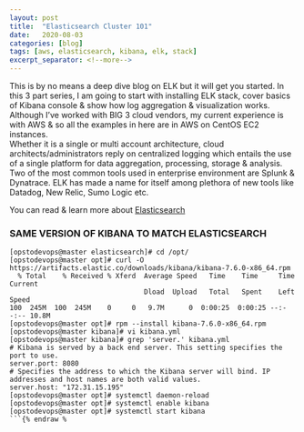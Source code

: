 ```yaml
---
layout: post
title:  "Elasticsearch Cluster 101"
date:   2020-08-03
categories: [blog]
tags: [aws, elasticsearch, kibana, elk, stack]
excerpt_separator: <!--more-->
---
```

This is by no means a deep dive blog on ELK but it will get you started. 
In this 3 part series, I am going to start with installing ELK stack, cover basics of Kibana console & show how log aggregation & visualization works. 
Although I’ve worked with BIG 3 cloud vendors, my current experience is with AWS & so all the examples in here are in AWS on CentOS EC2 instances.\
Whether it is a single or multi account architecture, cloud architects/administrators reply on centralized logging which entails the use of a single platform for data aggregation, processing, storage & analysis. 
Two of the most common tools used in enterprise environment are Splunk & Dynatrace. ELK has made a name for itself among plethora of new tools like Datadog, New Relic, Sumo Logic etc.

You can read & learn more about [Elasticsearch](https://www.elastic.co/)

<!--more-->

### SAME VERSION OF KIBANA TO MATCH ELASTICSEARCH ###

```bash{% raw %}
[opstodevops@master elasticsearch]# cd /opt/
[opstodevops@master opt]# curl -O https://artifacts.elastic.co/downloads/kibana/kibana-7.6.0-x86_64.rpm
  % Total    % Received % Xferd  Average Speed   Time    Time     Time  Current
                                 Dload  Upload   Total   Spent    Left  Speed
100  245M  100  245M    0     0   9.7M      0  0:00:25  0:00:25 --:--:-- 10.8M
[opstodevops@master opt]# rpm --install kibana-7.6.0-x86_64.rpm
[opstodevops@master kibana]# vi kibana.yml
[opstodevops@master kibana]# grep 'server.' kibana.yml
# Kibana is served by a back end server. This setting specifies the port to use.
server.port: 8080
# Specifies the address to which the Kibana server will bind. IP addresses and host names are both valid values.
server.host: "172.31.15.195"
[opstodevops@master opt]# systemctl daemon-reload
[opstodevops@master opt]# systemctl enable kibana
[opstodevops@master opt]# systemctl start kibana
```{% endraw %